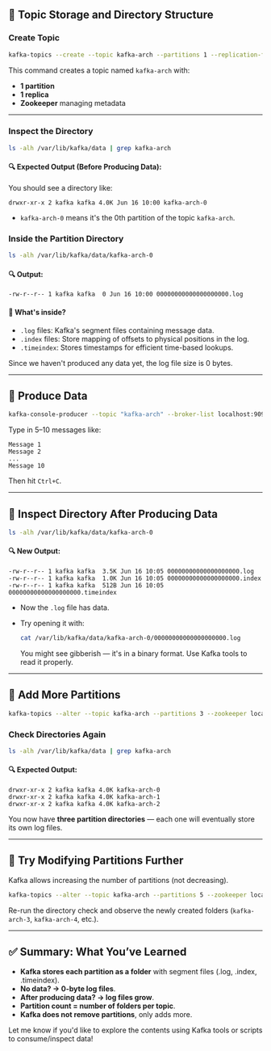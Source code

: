 ## 🔹 **Topic Storage and Directory Structure**

### **Create Topic**

```bash
kafka-topics --create --topic kafka-arch --partitions 1 --replication-factor 1 --zookeeper localhost:2181
```

This command creates a topic named `kafka-arch` with:

* **1 partition**
* **1 replica**
* **Zookeeper** managing metadata

---

### **Inspect the Directory**

```bash
ls -alh /var/lib/kafka/data | grep kafka-arch
```

#### 🔍 Expected Output (Before Producing Data):

You should see a directory like:

```
drwxr-xr-x 2 kafka kafka 4.0K Jun 16 10:00 kafka-arch-0
```

* `kafka-arch-0` means it's the 0th partition of the topic `kafka-arch`.

### **Inside the Partition Directory**

```bash
ls -alh /var/lib/kafka/data/kafka-arch-0
```

#### 🔍 Output:

```
-rw-r--r-- 1 kafka kafka  0 Jun 16 10:00 00000000000000000000.log
```

#### 🧠 What's inside?

* `.log` files: Kafka's segment files containing message data.
* `.index` files: Store mapping of offsets to physical positions in the log.
* `.timeindex`: Stores timestamps for efficient time-based lookups.

Since we haven't produced any data yet, the log file size is 0 bytes.

---

## 🔹 **Produce Data**

```bash
kafka-console-producer --topic "kafka-arch" --broker-list localhost:9092
```

Type in 5–10 messages like:

```
Message 1
Message 2
...
Message 10
```

Then hit `Ctrl+C`.

---

## 🔹 **Inspect Directory After Producing Data**

```bash
ls -alh /var/lib/kafka/data/kafka-arch-0
```

#### 🔍 New Output:

```
-rw-r--r-- 1 kafka kafka  3.5K Jun 16 10:05 00000000000000000000.log
-rw-r--r-- 1 kafka kafka  1.0K Jun 16 10:05 00000000000000000000.index
-rw-r--r-- 1 kafka kafka  512B Jun 16 10:05 00000000000000000000.timeindex
```

* Now the `.log` file has data.
* Try opening it with:

  ```bash
  cat /var/lib/kafka/data/kafka-arch-0/00000000000000000000.log
  ```

  You might see gibberish — it's in a binary format. Use Kafka tools to read it properly.

---

## 🔹 **Add More Partitions**

```bash
kafka-topics --alter --topic kafka-arch --partitions 3 --zookeeper localhost:2181
```

### **Check Directories Again**

```bash
ls -alh /var/lib/kafka/data | grep kafka-arch
```

#### 🔍 Expected Output:

```
drwxr-xr-x 2 kafka kafka 4.0K kafka-arch-0
drwxr-xr-x 2 kafka kafka 4.0K kafka-arch-1
drwxr-xr-x 2 kafka kafka 4.0K kafka-arch-2
```

You now have **three partition directories** — each one will eventually store its own log files.

---

## 🔁 **Try Modifying Partitions Further**

Kafka allows increasing the number of partitions (not decreasing).

```bash
kafka-topics --alter --topic kafka-arch --partitions 5 --zookeeper localhost:2181
```

Re-run the directory check and observe the newly created folders (`kafka-arch-3`, `kafka-arch-4`, etc.).

---

## ✅ Summary: What You’ve Learned

* **Kafka stores each partition as a folder** with segment files (.log, .index, .timeindex).
* **No data? → 0-byte log files**.
* **After producing data? → log files grow**.
* **Partition count = number of folders per topic**.
* **Kafka does not remove partitions**, only adds more.

Let me know if you'd like to explore the contents using Kafka tools or scripts to consume/inspect data!
